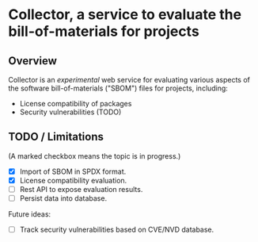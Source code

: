 # Collector, a service to evaluate the bill-of-materials for projects

## Overview
Collector is an _experimental_ web service for evaluating various aspects 
of the software bill-of-materials ("SBOM") files for projects, including:

- License compatibility of packages
- Security vulnerabilities (TODO)

## TODO / Limitations
(A marked checkbox means the topic is in progress.)

- [x] Import of SBOM in SPDX format.
- [x] License compatibility evaluation.
- [ ] Rest API to expose evaluation results.
- [ ] Persist data into database.

Future ideas:
- [ ] Track security vulnerabilities based on CVE/NVD database.
